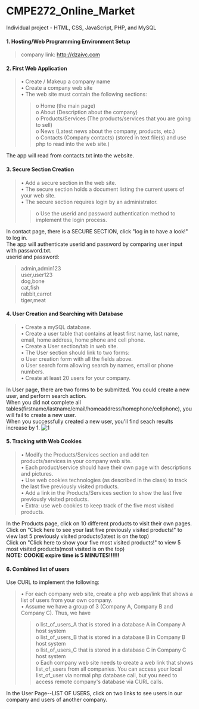 # CMPE272_Online_Market
Individual project - HTML, CSS, JavaScript, PHP, and MySQL

#### 1. Hosting/Web Programming Environment Setup
> company link: http://dzaivc.com

#### 2. First Web Application
> •	Create / Makeup a company name  
•	Create a company web site  
•	The web site must contain the following sections:  
>> o	Home (the main page)  
o	About (Description about the company)  
o	Products/Services (The products/services that you are going to sell)  
o	News (Latest news about the company, products, etc.)  
o	Contacts (Company contacts)  (stored in text file(s) and use php to read into the web site.)  

The app will read from contacts.txt into the website.

#### 3. Secure Section Creation
> •	Add a secure section in the web site.  
•	The secure section holds a document listing the current users of your web site.  
•	The secure section requires login by an administrator.  
>> o	Use the userid and password authentication method to implement the login process.  

In contact page, there is a SECURE SECTION, click "log in to have a look!" to log in.  
The app will authenticate userid and password by comparing user input with password.txt.  
userid and password:  
> admin,admin123  
user,user123  
dog,bone  
cat,fish  
rabbit,carrot  
tiger,meat

#### 4. User Creation and Searching with Database
> •	Create a mySQL database.  
•	Create a user table that contains at least first name, last name, email, home address, home phone and cell phone.  
•	Create a User section/tab in web site.  
•	The User section should link to two forms:  
     o	User creation form with all the fields above.  
     o	User search form allowing search by names, email or phone numbers.  
•	Create at least 20 users for your company.  

In User page, there are two forms to be submitted. You could create a new user, and perform search action.  
When you did not complete all tables(firstname/lastname/email/homeaddress/homephone/cellphone), you will fail to create a new user.  
When you successfully created a new user, you'll find seach results increase by 1.
![1](https://user-images.githubusercontent.com/33148410/96972625-93788d80-14cb-11eb-905f-a804864beeb6.jpg)

#### 5. Tracking with Web Cookies
> •	Modify the Products/Services section and add ten products/services in your company web site.  
•	Each product/service should have their own page with descriptions and pictures.  
•	Use web cookies technologies (as described in the class) to track the last five previously visited products.  
•	Add a link in the Products/Services section to show the last five previously visited products.  
•	Extra: use web cookies to keep track of the five most visited products.  

In the Products page, click on 10 different products to visit their own pages.  
Click on "Click here to see your last five previously visited products!" to view last 5 previously visited products(latest is on the top)  
Click on "Click here to show your five most visited products!" to view 5 most visited products(most visited is on the top)  
<strong>NOTE: COOKIE expire time is 5 MINUTES!!!!!! </strong>  


#### 6. Combined list of users  
Use CURL to implement the following:  
> •	For each company web site, create a php web app/link that shows a list of users from your own company.  
•	Assume we have a group of 3 (Company A, Company B and Company C). Thus, we have  
>>o	list_of_users_A that is stored in a database A in Company A host system  
o	list_of_users_B that is stored in a database B in Company B host system  
o	list_of_users_C that is stored in a database C in Company C host system  
o	Each company web site needs to create a web link that shows list_of_users from all companies. You can access your local list_of_user via normal php database call, but you need to access remote company's database via CURL calls.  

In the User Page--LIST OF USERS, click on two links to see users in our company and users of another company.

